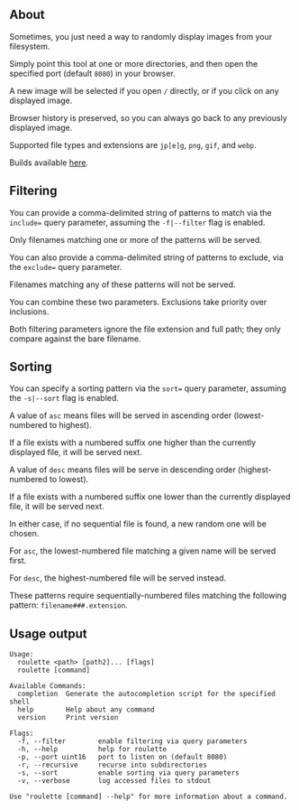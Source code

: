 ## About

Sometimes, you just need a way to randomly display images from your filesystem.

Simply point this tool at one or more directories, and then open the specified port (default `8080`) in your browser.

A new image will be selected if you open `/` directly, or if you click on any displayed image.

Browser history is preserved, so you can always go back to any previously displayed image.

Supported file types and extensions are `jp[e]g`, `png`, `gif`, and `webp`.

Builds available [here](https://cdn.seedno.de/builds/roulette).

## Filtering

You can provide a comma-delimited string of patterns to match via the `include=` query parameter, assuming the `-f|--filter` flag is enabled.

Only filenames matching one or more of the patterns will be served.

You can also provide a comma-delimited string of patterns to exclude, via the `exclude=` query parameter.

Filenames matching any of these patterns will not be served.

You can combine these two parameters. Exclusions take priority over inclusions.

Both filtering parameters ignore the file extension and full path; they only compare against the bare filename.

## Sorting

You can specify a sorting pattern via the `sort=` query parameter, assuming the `-s|--sort` flag is enabled.

A value of `asc` means files will be served in ascending order (lowest-numbered to highest).

If a file exists with a numbered suffix one higher than the currently displayed file, it will be served next.

A value of `desc` means files will be serve in descending order (highest-numbered to lowest).

If a file exists with a numbered suffix one lower than the currently displayed file, it will be served next.

In either case, if no sequential file is found, a new random one will be chosen.

For `asc`, the lowest-numbered file matching a given name will be served first.

For `desc`, the highest-numbered file will be served instead.

These patterns require sequentially-numbered files matching the following pattern: `filename###.extension`.

## Usage output
```
Usage:
  roulette <path> [path2]... [flags]
  roulette [command]

Available Commands:
  completion  Generate the autocompletion script for the specified shell
  help        Help about any command
  version     Print version

Flags:
  -f, --filter        enable filtering via query parameters
  -h, --help          help for roulette
  -p, --port uint16   port to listen on (default 8080)
  -r, --recursive     recurse into subdirectories
  -s, --sort          enable sorting via query parameters
  -v, --verbose       log accessed files to stdout

Use "roulette [command] --help" for more information about a command.
```
